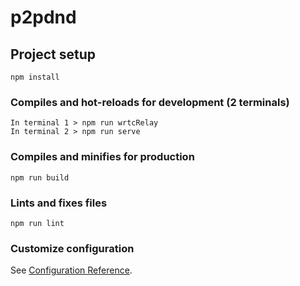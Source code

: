 # p2pdnd

## Project setup
```
npm install
```

### Compiles and hot-reloads for development (2 terminals)
```
In terminal 1 > npm run wrtcRelay
In terminal 2 > npm run serve
```

### Compiles and minifies for production
```
npm run build
```

### Lints and fixes files
```
npm run lint
```

### Customize configuration
See [Configuration Reference](https://cli.vuejs.org/config/).

